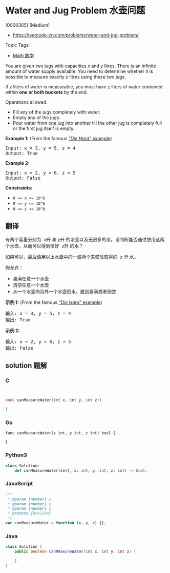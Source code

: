# Water and Jug Problem 水壶问题

[0000365] (Medium)

- https://leetcode-cn.com/problems/water-and-jug-problem/

Topic Tags:

- [Math 数学](https://leetcode-cn.com/tag/math/)

You are given two jugs with capacities _x_ and _y_ litres. There is an infinite amount of water supply available. You need to determine whether it is possible to measure exactly _z_ litres using these two jugs.

If _z_ liters of water is measurable, you must have _z_ liters of water contained within **one or both buckets** by the end.

Operations allowed:

- Fill any of the jugs completely with water.
- Empty any of the jugs.
- Pour water from one jug into another till the other jug is completely full or the first jug itself is empty.

**Example 1:** (From the famous [_"Die Hard"_ example](https://www.youtube.com/watch?v=BVtQNK_ZUJg))

<pre>Input: x = 3, y = 5, z = 4
Output: True
</pre>

**Example 2:**

<pre>Input: x = 2, y = 6, z = 5
Output: False
</pre>

**Constraints:**

- `0 <= x <= 10^6`
- `0 <= y <= 10^6`
- `0 <= z <= 10^6`

## 翻译

有两个容量分别为  *x*升 和 *y*升 的水壶以及无限多的水。请判断能否通过使用这两个水壶，从而可以得到恰好  *z*升 的水？

如果可以，最后请用以上水壶中的一或两个来盛放取得的  *z 升* 水。

你允许：

- 装满任意一个水壶
- 清空任意一个水壶
- 从一个水壶向另外一个水壶倒水，直到装满或者倒空

**示例 1:** (From the famous [_"Die Hard"_ example](https://www.youtube.com/watch?v=BVtQNK_ZUJg))

<pre>输入: x = 3, y = 5, z = 4
输出: True
</pre>

**示例 2:**

<pre>输入: x = 2, y = 6, z = 5
输出: False
</pre>

## solution 题解

### C

```c


bool canMeasureWater(int x, int y, int z){

}
```

### Go

```golang
func canMeasureWater(x int, y int, z int) bool {

}
```

### Python3

```python
class Solution:
    def canMeasureWater(self, x: int, y: int, z: int) -> bool:
```

### JavaScript

```javascript
/**
 * @param {number} x
 * @param {number} y
 * @param {number} z
 * @return {boolean}
 */
var canMeasureWater = function (x, y, z) {};
```

### Java

```java
class Solution {
    public boolean canMeasureWater(int x, int y, int z) {

    }
}
```
